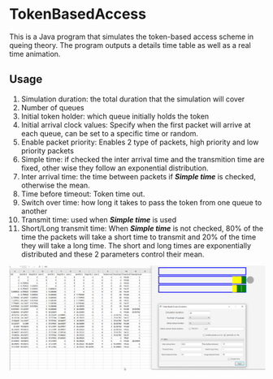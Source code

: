 # TokenBasedAccess
This is a Java program that simulates the token-based access scheme in queing theory. The program outputs a details time table as well as a real time animation.

## Usage
1. Simulation duration: the total duration that the simulation will cover
2. Number of queues
3. Initial token holder: which queue initially holds the token
4. Initial arrival clock values: Specify when the first packet will arrive at each queue, can be set to a specific time or random.
5. Enable packet priority: Enables 2 type of packets, high priority and low priority packets
7. Simple time: if checked the inter arrival time and the transmition time are fixed, other wise they follow an exponential distribution.
6. Inter arrival time: the time between packets if ***Simple time*** is checked, otherwise the mean.
7. Time before timeout: Token time out.
8. Switch over time: how long it takes to pass the token from one queue to another
9. Transmit time: used when ***Simple time*** is used
10. Short/Long transmit time: When ***Simple time*** is not checked, 80% of the time the packets will take a short time to transmit and 20% of the time they will take a long time. The short and long times are exponentially distributed and these 2 parameters control their mean.

![](output.png)

